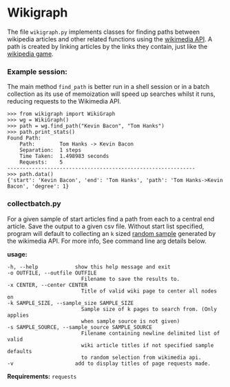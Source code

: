 # Wikigraph

The file `wikigraph.py` implements classes for finding paths between wikipedia articles and other related functions using the [wikimedia API](https://www.mediawiki.org/wiki/API:Main_page). A path is created by linking articles by the links they contain, just like the [wikipedia game](https://en.wikipedia.org/wiki/Wikipedia:Wiki_Game).

### Example session:

The main method `find_path` is better run in a shell session or in a batch collection as its use of memoization will speed up searches whilst it runs, reducing requests to the Wikimedia API.

    >>> from wikigraph import WikiGraph
    >>> wg = WikiGraph()
    >>> path = wg.find_path("Kevin Bacon", "Tom Hanks")
    >>> path.print_stats()
    Found Path:
        Path:        Tom Hanks -> Kevin Bacon
        Separation:  1 steps
        Time Taken:  1.498983 seconds
        Requests:    5
    -------------------------------------------------------------
    >>> path.data()
    {'start': 'Kevin Bacon', 'end': 'Tom Hanks', 'path': 'Tom Hanks->Kevin Bacon', 'degree': 1}

### collectbatch.py

For a given sample of start articles find a path from each to a central end article.
Save the output to a given csv file. Without start list specified, program
will default to collecting an `k` sized [random sample](https://www.mediawiki.org/wiki/API:Random) generated by the wikimedia API. For more info, See command line arg details below.

**usage:**

    -h, --help            show this help message and exit
    -o OUTFILE, --outfile OUTFILE
                            Filename to save the results to.
    -x CENTER, --center CENTER
                            Title of valid wiki page to center all nodes on
    -k SAMPLE_SIZE, --sample_size SAMPLE_SIZE
                            Sample size of k pages to search from. (Only applies
                            when sample source is not given)
    -s SAMPLE_SOURCE, --sample_source SAMPLE_SOURCE
                            Filename containing newline delimited list of valid
                            wiki article titles if not specified sample defaults
                            to random selection from wikimedia api.
    -v                    add to display titles of page requests made.

**Requirements:** `requests`